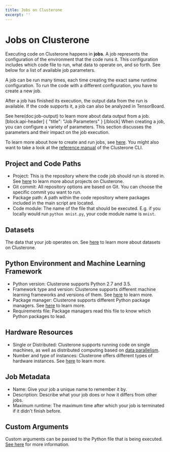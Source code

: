 ```yaml
---
title: Jobs on Clusterone
excerpt: ''
---
```


# Jobs on Clusterone

Executing code on Clusterone happens in **jobs**. A job represents the configuration of the environment that the code runs it. This configuration includes which code file to run, what data to operate on, and so forth. See below for a list of available job parameters.

A job can be run many times, each time creating the exact same runtime configuration. To run the code with a different configuration, you have to create a new job.

After a job has finished its execution, the output data from the run is available. If the code supports it, a job can also be analyzed in TensorBoard.

See here\(doc:job-output\) to learn more about data output from a job. \[block:api-header\] { "title": "Job Parameters" } \[/block\] When creating a job, you can configure a variety of parameters. This section discusses the parameters and their impact on the job execution.

To learn more about how to create and run jobs, see [here](doc:run-a-job). You might also want to take a look at the [reference manual](doc:just-create-job) of the Clusterone CLI.

## Project and Code Paths

* Project: This is the repository where the code job should run is stored in. See [here](doc:code-on-clusterone) to learn more about projects on Clusterone.
* Git commit: All repository options are based on Git. You can choose the specific commit you want to run.
* Package path: A path within the code repository where packages included in the main script are located.
* Code module: The name of the file that should be executed. E.g. if you locally would run `python mnist.py`, your code module name is `mnist`.

## Datasets

The data that your job operates on. See [here](doc:data-on-clusterone) to learn more about datasets on Clusterone.

## Python Environment and Machine Learning Framework

* Python version: Clusterone supports Python 2.7 and 3.5.
* Framework type and version: Clusterone supports different machine learning frameworks and versions of them. See [here](doc:supported-frameworks) to learn more.
* Package manager: Clusterone supports different Python package managers. See [here](doc:package-management) to learn more.
* Requirements file: Package managers read this file to know which Python packages to lead.

## Hardware Resources

* Single or Distributed: Clusterone supports running code on single machines, as well as distributed computing based on [data parallelism](https://en.wikipedia.org/wiki/Data_parallelism).
* Number and type of instances: Clusterone offers different types of hardware instances. See [here](doc:hardware-instance-types) to learn more.

## Job Metadata

* Name: Give your job a unique name to remember it by.
* Description: Describe what your job does or how it differs from other jobs.
* Maximum runtime: The maximum time after which your job is terminated if it didn't finish before.

## Custom Arguments

Custom arguments can be passed to the Python file that is being executed. [See here](doc:custom-job-parameters) for more information.

